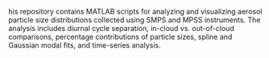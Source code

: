 his repository contains MATLAB scripts for analyzing and visualizing aerosol particle size distributions collected using SMPS and MPSS instruments. The analysis includes diurnal cycle separation, in-cloud vs. out-of-cloud comparisons, percentage contributions of particle sizes, spline and Gaussian modal fits, and time-series analysis.
